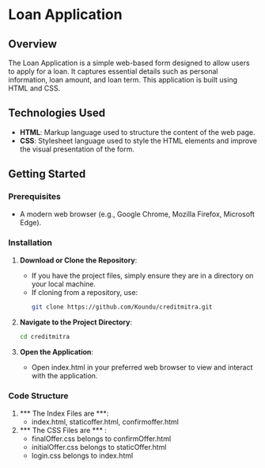 # Loan Application

## Overview

The Loan Application is a simple web-based form designed to allow users to apply for a loan. It captures essential details such as personal information, loan amount, and loan term. This application is built using HTML and CSS.

## Technologies Used

- **HTML**: Markup language used to structure the content of the web page.
- **CSS**: Stylesheet language used to style the HTML elements and improve the visual presentation of the form.

## Getting Started

### Prerequisites

- A modern web browser (e.g., Google Chrome, Mozilla Firefox, Microsoft Edge).

### Installation

1. **Download or Clone the Repository**:
   - If you have the project files, simply ensure they are in a directory on your local machine.
   - If cloning from a repository, use:
     ```bash
     git clone https://github.com/Koundu/creditmitra.git
     ```

2. **Navigate to the Project Directory**:
   ```bash
   cd creditmitra
    ```
3. **Open the Application**:
    - Open index.html in your preferred web browser to view and interact with the application.
### Code Structure
1. *** The Index Files are ***:
    - index.html, staticoffer.html, confirmoffer.html
2. *** The CSS Files are *** :
    - finalOffer.css belongs to confirmOffer.html
    - initialOffer.css belongs to staticOffer.html
    - login.css belongs to index.html

